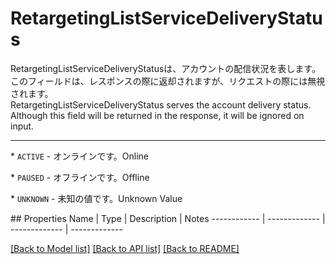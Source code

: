 # RetargetingListServiceDeliveryStatus

<div lang=\"ja\"> RetargetingListServiceDeliveryStatusは、アカウントの配信状況を表します。<br> このフィールドは、レスポンスの際に返却されますが、リクエストの際には無視されます。 </div> <div lang=\"en\"> RetargetingListServiceDeliveryStatus serves the account delivery status.<br> Although this field will be returned in the response, it will be ignored on input. </div> <hr> <p>* <code>ACTIVE</code> - <span lang=\"ja\">オンラインです。</span><span lang=\"en\">Online</span></p> <p>* <code>PAUSED</code> - <span lang=\"ja\">オフラインです。</span><span lang=\"en\">Offline</span></p> <p>* <code>UNKNOWN</code> - <span lang=\"ja\">未知の値です。</span><span lang=\"en\">Unknown Value</span></p> 
## Properties
Name | Type | Description | Notes
------------ | ------------- | ------------- | -------------

[[Back to Model list]](../README.md#documentation-for-models) [[Back to API list]](../README.md#documentation-for-api-endpoints) [[Back to README]](../README.md)


